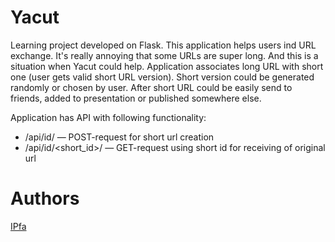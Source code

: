 # Yacut
Learning project developed on Flask. This application helps users ind URL exchange. It's really annoying that some URLs are super long. And this is a situation when Yacut could help. Application associates long URL with short one (user gets valid short URL version). Short version could be generated randomly or chosen by user. After short URL could be easily send to friends, added to presentation or published somewhere else.

Application has API with following functionality:
- /api/id/ — POST-request for short url creation
- /api/id/<short_id>/ — GET-request using short id for receiving of original url

# Authors
[IPfa](https://github.com/IPfa)
